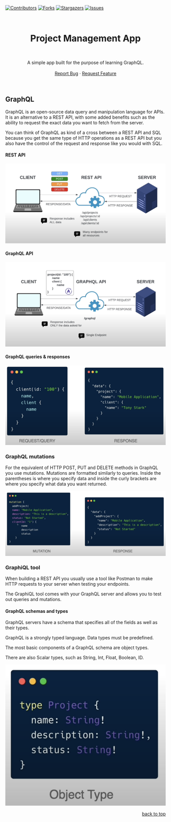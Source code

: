 <div id="top"></div>

[![Contributors][contributors-shield]][contributors-url]
[![Forks][forks-shield]][forks-url]
[![Stargazers][stars-shield]][stars-url]
[![Issues][issues-shield]][issues-url]

<br />

<div align="center">
  <h1 align="center">Project Management App</h1>

  <br />

  <p align="center">
    A simple app built for the purpose of learning GraphQL.
    <br />
    <br />
    <a href="https://github.com/coreyhellwege/project-management-app/issues">Report Bug</a>
    ·
    <a href="https://github.com/coreyhellwege/project-management-app/issues">Request Feature</a>
  </p>
</div>

<br />

## GraphQL

GraphQL is an open-source data query and manipulation language for APIs. 
It is an alternative to a REST API, with some added benefits such as the ability to request the exact data you want to fetch from the server.

You can think of GraphQL as kind of a cross between a REST API and SQL because you get the same type of HTTP operations as a REST API but you also have the control of the request and response like you would with SQL.

#### REST API

![Image][rest-api]

#### GraphQL API

![Image][graphql-api]

#### GraphQL queries & responses

![Image][query-response]

### GraphQL mutations

For the equivalent of HTTP POST, PUT and DELETE methods in GraphQL you use mutations.
Mutations are formatted similarly to queries. Inside the parentheses is where you specify data and inside the curly brackets are where you specify what data you want returned.

![Image][mutation]

### GraphiQL tool

When building a REST API you usually use a tool like Postman to make HTTP requests to your server when testing your endpoints. 

The GraphiQL tool comes with your GraphQL server and allows you to test out queries and mutations. 

#### GraphQL schemas and types

GraphQL servers have a schema that specifies all of the fields as well as their types. 

GraphQL is a strongly typed language. Data types must be predefined.

The most basic components of a GraphQL schema are object types.

There are also Scalar types, such as String, Int, Float, Boolean, ID.

![Image][object-type]

<p align="right"><a href="#top">back to top</a></p>

<!-- https://www.markdownguide.org/basic-syntax/#reference-style-links -->
[contributors-shield]: https://img.shields.io/github/contributors/coreyhellwege/project-management-app.svg?style=for-the-badge
[contributors-url]: https://github.com/coreyhellwege/project-management-app/graphs/contributors
[forks-shield]: https://img.shields.io/github/forks/coreyhellwege/project-management-app.svg?style=for-the-badge
[forks-url]: https://github.com/coreyhellwege/project-management-app/network/members
[stars-shield]: https://img.shields.io/github/stars/coreyhellwege/project-management-app.svg?style=for-the-badge
[stars-url]: https://github.com/coreyhellwege/project-management-app/stargazers
[issues-shield]: https://img.shields.io/github/issues/coreyhellwege/project-management-app.svg?style=for-the-badge
[issues-url]: https://github.com/coreyhellwege/project-management-app/issues
[graphql-api]: /images/graphql-api.png
[rest-api]: /images/rest-api.png
[mutation]: /images/mutation.png
[object-type]: /images/object-type.png
[query-response]: /images/query-response.png